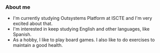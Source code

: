 ### About me

- I'm currently studying Outsystems Platform at ISCTE and I'm very excited about that.
- I'm interested in keep studying English and other languages, like Spanish.
- As a hobby, I like to play board games. I also like to do exercises to maintain a good health.

<!--
**RicardoMoreira74/RicardoMoreira74** is a ✨ _special_ ✨ repository because its `README.md` (this file) appears on your GitHub profile.

Here are some ideas to get you started:

- 🔭 I’m currently working on ...
- 🌱 I’m currently learning ...
- 👯 I’m looking to collaborate on ...
- 🤔 I’m looking for help with ...
- 💬 Ask me about ...
- 📫 How to reach me: ...
- 😄 Pronouns: ...
- ⚡ Fun fact: ...
-->
